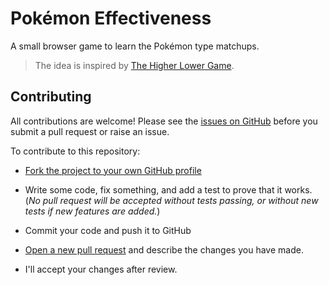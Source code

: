 # Pokémon Effectiveness

A small browser game to learn the Pokémon type matchups.
> The idea is inspired by [The Higher Lower Game](http://www.higherlowergame.com/).

## Contributing
All contributions are welcome!
Please see the [issues on GitHub](https://github.com/monktana/angular-pokemon-effectiveness/issues) before you submit a pull request or raise an issue.

To contribute to this repository:

- [Fork the project to your own GitHub profile](https://help.github.com/articles/fork-a-repo/)

- Write some code, fix something, and add a test to prove that it works. (*No pull request will be accepted without tests passing, or without new tests if new features are added.*)

- Commit your code and push it to GitHub

- [Open a new pull request](https://help.github.com/articles/creating-a-pull-request/) and describe the changes you have made.

- I'll accept your changes after review.